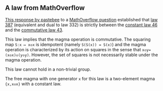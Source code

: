 ## A law from MathOverflow

[This response by pastebee](https://mathoverflow.net/a/450905/766) to a [MathOverflow question](https://mathoverflow.net/questions/450890/is-there-an-identity-between-the-commutative-identity-and-the-constant-identity) established that [law 387](https://teorth.github.io/equational_theories/implications/?387) (equivalent and dual to law 332) is strictly between the [constant law 46](https://teorth.github.io/equational_theories/implications/?46) and the [commutative law 43](https://teorth.github.io/equational_theories/implications/?43).

This law implies that the magma operation is commutative.  The squaring map `S:x ↦ x◇x` is idempotent (namely `S(S(x)) = S(x)`) and the magma operation is characterized by its action on squares in the sense that `x◇y=(x◇x)◇(y◇y)`.  However, the set of squares is not necessarily stable under the magma operation.

This law cannot hold in a non-trivial group.

The free magma with one generator `x` for this law is a two-element magma `{x,x◇x}` with a constant law.
